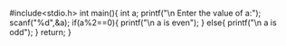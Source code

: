 #include<stdio.h>
int main(){
int a;
printf("\n Enter the value of a:");
scanf("%d",&a);
if(a%2==0){
printf("\n a is even");
}
else{
printf("\n a is odd");
}
return;
}
